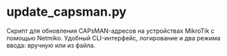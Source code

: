 # update_capsman.py
Скрипт для обновления CAPsMAN-адресов на устройствах MikroTik с помощью Netmiko. Удобный CLI-интерфейс, логирование и два режима ввода: вручную или из файла.
